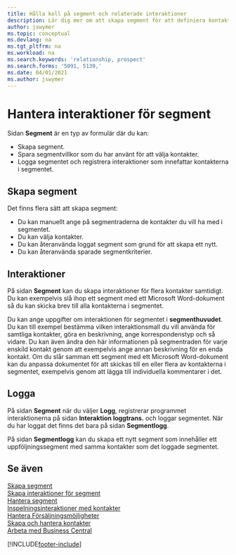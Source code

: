 ```yaml
---
title: Hålla koll på segment och relaterade interaktioner
description: Lär dig mer om att skapa segment för att definiera kontaktgrupper och ange interaktioner för segment.
author: jswymer
ms.topic: conceptual
ms.devlang: na
ms.tgt_pltfrm: na
ms.workload: na
ms.search.keywords: 'relationship, prospect'
ms.search.forms: '5091, 5139,'
ms.date: 04/01/2021
ms.author: jswymer
---
```

# Hantera interaktioner för segment
Sidan **Segment** är en typ av formulär där du kan:

* Skapa segment.
* Spara segmentvillkor som du har använt för att välja kontakter.
* Logga segmentet och registrera interaktioner som innefattar kontakterna i segmentet.

## Skapa segment
Det finns flera sätt att skapa segment:

* Du kan manuellt ange på segmentraderna de kontakter du vill ha med i segmentet.
* Du kan välja kontakter.
* Du kan återanvända loggat segment som grund för att skapa ett nytt.
* Du kan återanvända sparade segmentkriterier.

## Interaktioner
På sidan **Segment** kan du skapa interaktioner för flera kontakter samtidigt. Du kan exempelvis slå ihop ett segment med ett Microsoft Word-dokument så du kan skicka brev till alla kontakterna i segmentet.

Du kan ange uppgifter om interaktionen för segmentet i **segmenthuvudet**. Du kan till exempel bestämma vilken interaktionsmall du vill använda för samtliga kontakter, göra en beskrivning, ange korrespondenstyp och så vidare. Du kan även ändra den här informationen på segmentraden för varje enskild kontakt genom att exempelvis ange annan beskrivning för en enda kontakt. Om du slår samman ett segment med ett Microsoft Word-dokument kan du anpassa dokumentet för att skickas till en eller flera av kontakterna i segmentet, exempelvis genom att lägga till individuella kommentarer i det.

## Logga
På sidan **Segment** när du väljer **Logg**, registrerar programmet interaktionerna på sidan **Interaktion loggtrans.** och loggar segmentet. När du har loggat det finns det bara på sidan **Segmentlogg**.

På sidan **Segmentlogg** kan du skapa ett nytt segment som innehåller ett uppföljningssegment med samma kontakter som det loggade segmentet.

## Se även
[Skapa segment](marketing-how-create-segment.md)  
[Skapa interaktioner för segment](marketing-how-create-interactions.md)  
[Hantera segment](marketing-segments.md)  
[Inspelningsinteraktioner med kontakter](marketing-interactions.md)  
[Hantera Försäljningsmöjligheter](marketing-manage-sales-opportunities.md)  
[Skapa och hantera kontakter](marketing-contacts.md)  
[Arbeta med Business Central](ui-work-product.md)


[!INCLUDE[footer-include](includes/footer-banner.md)]